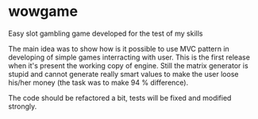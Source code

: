 # wowgame
Easy slot gambling game developed for the test of my skills

The main idea was to show how is it possible to use MVC pattern in developing of simple games interracting with user.
This is the first release when it's present the working copy of engine. Still the matrix generator is stupid and cannot
generate really smart values to make the user loose his/her money (the task was to make 94 % difference).

The code should be refactored a bit, tests will be fixed and modified strongly.
